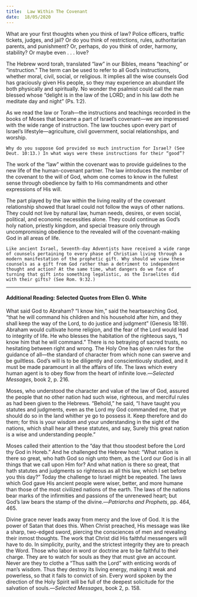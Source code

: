 ```yaml
---
title:  Law Within The Covenant 
date:  18/05/2020
---
```


What are your first thoughts when you think of law? Police officers, traffic tickets, judges, and jail? Or do you think of restrictions, rules, authoritarian parents, and punishment? Or, perhaps, do you think of order, harmony, stability? Or maybe even . . . love?

The Hebrew word torah, translated “law” in our Bibles, means “teaching” or “instruction.” The term can be used to refer to all God’s instructions, whether moral, civil, social, or religious. It implies all the wise counsels God has graciously given His people, so they may experience an abundant life both physically and spiritually. No wonder the psalmist could call the man blessed whose “delight is in the law of the LORD; and in his law doth he meditate day and night” (Ps. 1:2).

As we read the law or Torah—the instructions and teachings recorded in the books of Moses that became a part of Israel’s covenant—we are impressed with the wide range of instruction. The law touches upon every part of Israel’s lifestyle—agriculture, civil government, social relationships, and worship.

`Why do you suppose God provided so much instruction for Israel? (See Deut. 10:13.) In what ways were these instructions for their “good”?`

The work of the “law” within the covenant was to provide guidelines to the new life of the human-covenant partner. The law introduces the member of the covenant to the will of God, whom one comes to know in the fullest sense through obedience by faith to His commandments and other expressions of His will.

The part played by the law within the living reality of the covenant relationship showed that Israel could not follow the ways of other nations. They could not live by natural law, human needs, desires, or even social, political, and economic necessities alone. They could continue as God’s holy nation, priestly kingdom, and special treasure only through uncompromising obedience to the revealed will of the covenant-making God in all areas of life.

`Like ancient Israel, Seventh-day Adventists have received a wide range of counsels pertaining to every phase of Christian living through a modern manifestation of the prophetic gift. Why should we view these counsels as a gift from God rather than a detriment to independent thought and action? At the same time, what dangers do we face of turning that gift into something legalistic, as the Israelites did with their gifts? (See Rom. 9:32.)`

---

#### Additional Reading: Selected Quotes from Ellen G. White

What said God to Abraham? “I know him,” said the heartsearching God, “that he will command his children and his household after him, and they shall keep the way of the Lord, to do justice and judgment” (Genesis 18:19). Abraham would cultivate home religion, and the fear of the Lord would lead to integrity of life. He who blesses the habitation of the righteous says, “I know him that he will command.” There is no betraying of sacred trusts, no hesitating between right and wrong. The Holy One has given rules for the guidance of all—the standard of character from which none can swerve and be guiltless. God’s will is to be diligently and conscientiously studied, and it must be made paramount in all the affairs of life. The laws which every human agent is to obey flow from the heart of infinite love.—_Selected Messages_, book 2, p. 216.

Moses, who understood the character and value of the law of God, assured the people that no other nation had such wise, righteous, and merciful rules as had been given to the Hebrews. “Behold,” he said, “I have taught you statutes and judgments, even as the Lord my God commanded me, that ye should do so in the land whither ye go to possess it. Keep therefore and do them; for this is your wisdom and your understanding in the sight of the nations, which shall hear all these statutes, and say, Surely this great nation is a wise and understanding people.”

Moses called their attention to the “day that thou stoodest before the Lord thy God in Horeb.” And he challenged the Hebrew host: “What nation is there so great, who hath God so nigh unto them, as the Lord our God is in all things that we call upon Him for? And what nation is there so great, that hath statutes and judgments so righteous as all this law, which I set before you this day?” Today the challenge to Israel might be repeated. The laws which God gave His ancient people were wiser, better, and more humane than those of the most civilized nations of the earth. The laws of the nations bear marks of the infirmities and passions of the unrenewed heart; but God’s law bears the stamp of the divine.—_Patriarchs and Prophets_, pp. 464, 465.

Divine grace never leads away from mercy and the love of God. It is the power of Satan that does this. When Christ preached, His message was like a sharp, two-edged sword, piercing the consciences of men and revealing their inmost thoughts. The work that Christ did His faithful messengers will have to do. In simplicity, purity, and the strictest integrity they are to preach the Word. Those who labor in word or doctrine are to be faithful to their charge. They are to watch for souls as they that must give an account. Never are they to clothe a “Thus saith the Lord” with enticing words of man’s wisdom. Thus they destroy its living energy, making it weak and powerless, so that it fails to convict of sin. Every word spoken by the direction of the Holy Spirit will be full of the deepest solicitude for the salvation of souls.—_Selected Messages_, book 2, p. 158.